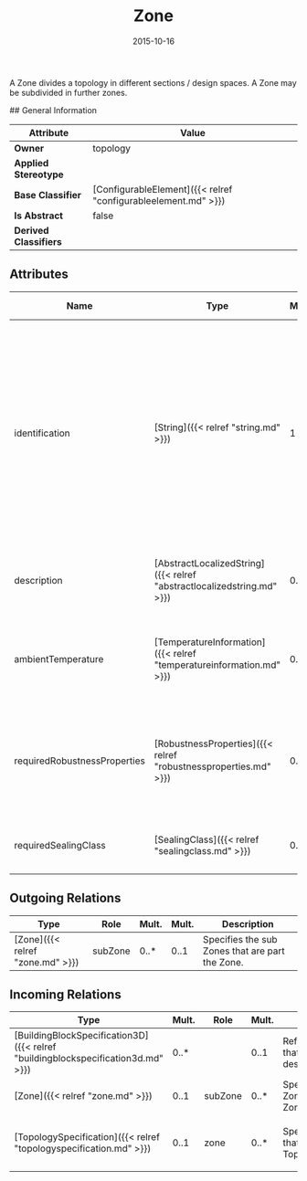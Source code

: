 ﻿---
title: Zone
toc: false
type: specs
date: "2015-10-16"
draft: false
specification: VEC
version: 1.1.2
documentType: "Recommendation"
elementType: Class
classes:
  - Zone
menu_name: vec-1.1.2
---
<p> A Zone divides a topology in different sections / design spaces. A Zone may be subdivided in further zones.      </p>
## General Information

| Attribute               | Value |
|-------------------------|-------|
| **Owner**               | topology |
| **Applied Stereotype**  |   |
| **Base Classifier**     | [ConfigurableElement]({{< relref "configurableelement.md" >}})<br/>  |
| **Is Abstract**         | false |
| **Derived Classifiers** |   |

## Attributes
|  Name  |  Type  |  Mult.  |  Description  |  Owning Classifier  |
|--------|--------|---------|---------------|--------------|
|identification | [String]({{< relref "string.md" >}}) | 1 | <p> Specifies a unique identification of the Zone (normally the name). The identification is guaranteed to be unique within the TopologySpecification. Over all VEC-documents a Zone-instance can be trusted to be the same if the TopologySpecification-instance is the same (see TopologySpecification) and the identification of the Zone is the same.      </p> | [Zone]({{< relref "zone.md" >}}) |
|description | [AbstractLocalizedString]({{< relref "abstractlocalizedstring.md" >}}) | 0..* | <p> Specifies additional, human readable information about the zone.      </p> | [Zone]({{< relref "zone.md" >}}) |
|ambientTemperature | [TemperatureInformation]({{< relref "temperatureinformation.md" >}}) | 0..1 | <p> Defines the ambient temperature that can occur in this zone. This can result in specific requirements for the used components.      </p> | [Zone]({{< relref "zone.md" >}}) |
|requiredRobustnessProperties | [RobustnessProperties]({{< relref "robustnessproperties.md" >}}) | 0..* | <p> Defines the robustness properties that are required in this zone. This can result in specific requirements for the used components (e.g. the ability for sealing).      </p> | [Zone]({{< relref "zone.md" >}}) |
|requiredSealingClass | [SealingClass]({{< relref "sealingclass.md" >}}) | 0..* | <p> Defines the <i>SealingClass</i> that is required in this <i>Zone.</i>      </p> | [Zone]({{< relref "zone.md" >}}) |

## Outgoing Relations
|    Type  |   Role   |   Mult.   |   Mult.   |   Description   |
|----------|----------|-----------|-----------|-----------------|
| [Zone]({{< relref "zone.md" >}}) | subZone | 0..* | 0..1 | Specifies the sub Zones that are part the Zone. |
##  Incoming Relations
|    Type  |   Mult.  |   Role    |   Mult.   |   Description  |
|----------|----------|-----------|-----------|----------------|
| [BuildingBlockSpecification3D]({{< relref "buildingblockspecification3d.md" >}}) | 0..* |  | 0..1 | References the Zone that is building block describes. |
| [Zone]({{< relref "zone.md" >}}) | 0..1 | subZone | 0..* | Specifies the sub Zones that are part the Zone. |
| [TopologySpecification]({{< relref "topologyspecification.md" >}}) | 0..1 | zone | 0..* | <p> Specifies the Zones that are part of the TopologySpecification.      </p> |
